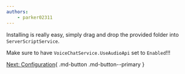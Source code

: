 ```yaml
---
authors:
    - parker02311
---
```


Installing is really easy, simply drag and drop the provided folder into `ServerScriptService`.

Make sure to have `VoiceChatService.UseAudioApi` set to `Enabled`!!!

[Next: Configuration](/setup/configuration){ .md-button .md-button--primary }